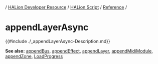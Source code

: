 / [HALion Developer Resource](../../HALion-Developer-Resource.md) / [HALion Script](./HALion-Script.md) / [Reference](./Reference.md) /

# appendLayerAsync

{{#include ./_appendLayerAsync-Description.md}}

**See also:** [appendBus](./appendBus.md), [appendEffect](./appendEffect.md), [appendLayer](./appendLayer.md), [appendMidiModule](./appendMidiModule.md), [appendZone](./appendZone.md), [LoadProgress](./LoadProgress.md)